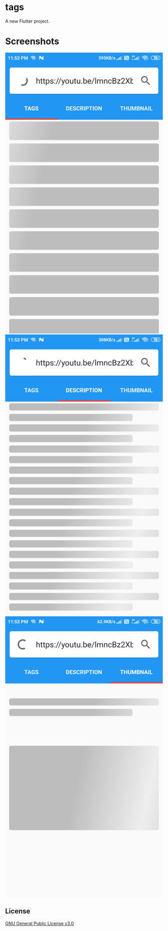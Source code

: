 # tags

A new Flutter project.

# Screenshots

<img src="./assets/images/Screenshot_2023-05-06-23-53-07-646_com.akz.tag.jpg">

<img src="./assets/images/Screenshot_2023-05-06-23-53-10-827_com.akz.tag.jpg">

<img src="./assets/images/Screenshot_2023-05-06-23-53-13-781_com.akz.tag.jpg">

## License

[GNU General Public License v3.0](LICENSE)
